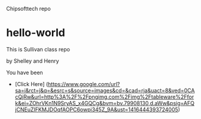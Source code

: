 Chipsofttech repo 

hello-world
===========

This is Sullivan class repo

by Shelley and Henry

You have been 
- [Click Here] (https://www.google.com/url?sa=i&rct=j&q=&esrc=s&source=images&cd=&cad=rja&uact=8&ved=0CAcQjRw&url=http%3A%2F%2Fpngimg.com%2Fimg%2Ftableware%2Ffork&ei=ZOhrVKn1N9SryAS_x4GQCg&bvm=bv.79908130,d.aWw&psig=AFQjCNEuZIFKMJDOqfAOPC6owpi345Z_9A&ust=1416444393724005)
